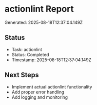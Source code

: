 # actionlint Report

Generated: 2025-08-18T12:37:04.149Z

## Status
- Task: actionlint
- Status: Completed
- Timestamp: 2025-08-18T12:37:04.149Z

## Next Steps
- Implement actual actionlint functionality
- Add proper error handling
- Add logging and monitoring
